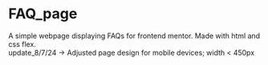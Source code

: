 # FAQ_page
A simple webpage displaying FAQs for frontend mentor. Made with html and css flex. <br>
update_8/7/24 -> Adjusted page design for mobile devices; width < 450px
